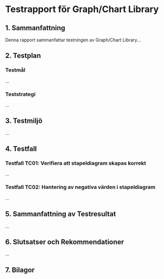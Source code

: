 # Testrapport för Graph/Chart Library

## 1. Sammanfattning
Denna rapport sammanfattar testningen av Graph/Chart Library...

## 2. Testplan
### Testmål
...

### Teststrategi
...

## 3. Testmiljö
...

## 4. Testfall
### Testfall TC01: Verifiera att stapeldiagram skapas korrekt
...

### Testfall TC02: Hantering av negativa värden i stapeldiagram
...

## 5. Sammanfattning av Testresultat
...

## 6. Slutsatser och Rekommendationer
...

## 7. Bilagor